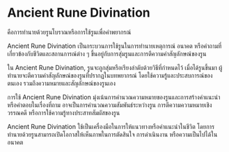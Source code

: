 # Ancient Rune Divination 
คือการทำนายด้วยรูนโบราณหรือการใช้รูนเพื่อคำพยากรณ์

Ancient Rune Divination เป็นกระบวนการใช้รูนในการทำนายเหตุการณ์ อนาคต หรือคำถามที่เกี่ยวข้องกับชีวิตและสถานการณ์ต่าง ๆ ขึ้นอยู่กับการสุ่มรูนและการตีความคำสัญลักษณ์ของรูน

ใน Ancient Rune Divination, รูนจะถูกสุ่มหรือเรียงลำดับด้วยวิธีที่กำหนดไว้ เมื่อได้รูนขึ้นมา ผู้ทำนายจะตีความคำสัญลักษณ์ของรูนที่ปรากฏในบทพยากรณ์ โดยใช้ความรู้และประสบการณ์ของตนเอง รวมถึงความหมายและสัญลักษณ์ของรูนเอง

การใช้ Ancient Rune Divination มุ่งเน้นการคำนวณความหมายของรูนและการสร้างคำแนะนำหรือคำตอบในเรื่องที่ถาม อาจเป็นการคำนวณความสัมพันธ์ระหว่างรูน การตีความความหมายเชิงวรรณคดี หรือการใช้ความรู้ทางประสาทสัมผัสของรูน

Ancient Rune Divination ใช้เป็นเครื่องมือในการให้แนวทางหรือคำแนะนำในชีวิต โดยการทำนายด้วยรูนสามารถเปิดโอกาสให้เห็นภาพในการตัดสินใจ การดำเนินงาน หรือความเป็นไปได้ในอนาคต

